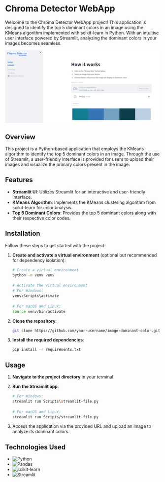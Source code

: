# Chroma Detector WebApp

Welcome to the Chroma Detector WebApp project! This application is designed to identify the top 5 dominant colors in an image using the KMeans algorithm implemented with scikit-learn in Python. With an intuitive user interface powered by Streamlit, analyzing the dominant colors in your images becomes seamless.

![App Screenshot 1](git-img/app-ss/ss-1.png)


## Overview

This project is a Python-based application that employs the KMeans algorithm to identify the top 5 dominant colors in an image. Through the use of Streamlit, a user-friendly interface is provided for users to upload their images and visualize the primary colors present in the image.

## Features

- **Streamlit UI**: Utilizes Streamlit for an interactive and user-friendly interface.
- **KMeans Algorithm**: Implements the KMeans clustering algorithm from scikit-learn for color analysis.
- **Top 5 Dominant Colors**: Provides the top 5 dominant colors along with their respective color codes.

## Installation

Follow these steps to get started with the project:

1. **Create and activate a virtual environment** (optional but recommended for dependency isolation):

    ```bash
    # Create a virtual environment
    python -m venv venv

    # Activate the virtual environment
    # For Windows:
    venv\Scripts\activate

    # For macOS and Linux:
    source venv/bin/activate
    ```

2. **Clone the repository**:

    ```bash
    git clone https://github.com/your-username/image-dominant-color.git
    ```

3. **Install the required dependencies**:

    ```bash
    pip install -r requirements.txt
    ```

## Usage

1. **Navigate to the project directory** in your terminal.

2. **Run the Streamlit app**:

    ```bash
    # For Windows:
    streamlit run Scripts\streamlit-file.py

    # For macOS and Linux:
    streamlit run Scripts/streamlit-file.py
    ```

3. Access the application via the provided URL and upload an image to analyze its dominant colors.


## Technologies Used

- ![Python](https://img.shields.io/badge/-Python-3776AB?logo=python&logoColor=white)
- ![Pandas](https://img.shields.io/badge/-Pandas-150458?logo=pandas&logoColor=white)
- ![scikit-learn](https://img.shields.io/badge/-scikit_learn-F7931E?logo=scikit-learn&logoColor=white)
- ![Streamlit](https://img.shields.io/badge/-Streamlit-FF4B4B?logo=streamlit&logoColor=white)

